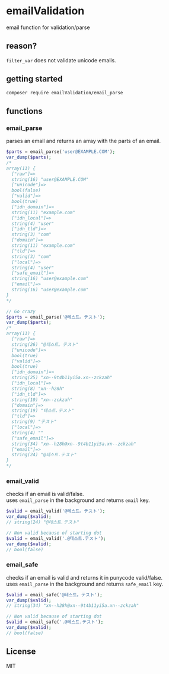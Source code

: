 # emailValidation

email function for validation/parse

## reason?

 `filter_var` does not validate unicode emails.

## getting started

```sh
composer require emailValidation/email_parse
```

## functions

### email\_parse

parses an email and returns an array with the parts of an email.

```php
$parts = email_parse('user@EXAMPLE.COM');
var_dump($parts);
/*
array(11) {
  ["raw"]=>
  string(16) "user@EXAMPLE.COM"
  ["unicode"]=>
  bool(false)
  ["valid"]=>
  bool(true)
  ["idn_domain"]=>
  string(11) "example.com"
  ["idn_local"]=>
  string(4) "user"
  ["idn_tld"]=>
  string(3) "com"
  ["domain"]=>
  string(11) "example.com"
  ["tld"]=>
  string(3) "com"
  ["local"]=>
  string(4) "user"
  ["safe_email"]=>
  string(16) "user@example.com"
  ["email"]=>
  string(16) "user@example.com"
}
*/

// Go crazy
$parts = email_parse('@테스트。テスト');
var_dump($parts);
/*
array(11) {
  ["raw"]=>
  string(26) "@테스트。テスト"
  ["unicode"]=>
  bool(true)
  ["valid"]=>
  bool(true)
  ["idn_domain"]=>
  string(25) "xn--9t4b11yi5a.xn--zckzah"
  ["idn_local"]=>
  string(8) "xn--h28h"
  ["idn_tld"]=>
  string(10) "xn--zckzah"
  ["domain"]=>
  string(19) "테스트.テスト"
  ["tld"]=>
  string(9) "テスト"
  ["local"]=>
  string(4) ""
  ["safe_email"]=>
  string(34) "xn--h28h@xn--9t4b11yi5a.xn--zckzah"
  ["email"]=>
  string(24) "@테스트.テスト"
}
*/
```

### email\_valid

checks if an email is valid/false.  
uses `email_parse` in the background and returns `email` key.

```php
$valid = email_valid('@테스트。テスト');
var_dump($valid);
// string(24) "@테스트.テスト"

// Non valid because of starting dot
$valid = email_valid('.@테스트.テスト');
var_dump($valid);
// bool(false)
```

### email\_safe

checks if an email is valid and returns it in punycode valid/false.  
uses `email_parse` in the background and returns `safe_email` key.

```php
$valid = email_safe('@테스트。テスト');
var_dump($valid);
// string(34) "xn--h28h@xn--9t4b11yi5a.xn--zckzah"

// Non valid because of starting dot
$valid = email_safe('.@테스트.テスト');
var_dump($valid);
// bool(false)
```

## License

MIT
